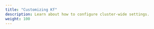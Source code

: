 ```yaml
---
title: "Customizing Kf"
description: Learn about how to configure cluster-wide settings.
weight: 100
---
```

